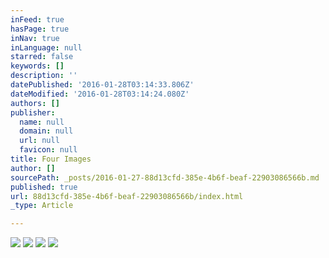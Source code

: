```yaml
---
inFeed: true
hasPage: true
inNav: true
inLanguage: null
starred: false
keywords: []
description: ''
datePublished: '2016-01-28T03:14:33.806Z'
dateModified: '2016-01-28T03:14:24.080Z'
authors: []
publisher:
  name: null
  domain: null
  url: null
  favicon: null
title: Four Images
author: []
sourcePath: _posts/2016-01-27-88d13cfd-385e-4b6f-beaf-22903086566b.md
published: true
url: 88d13cfd-385e-4b6f-beaf-22903086566b/index.html
_type: Article

---
```

![](https://the-grid-user-content.s3-us-west-2.amazonaws.com/3479920a-31bc-4104-8400-7ee0a2c6ef67.jpg)
![](https://the-grid-user-content.s3-us-west-2.amazonaws.com/c3bf5d92-736a-4fda-ae8b-8973c2d7298b.jpg)
![](https://the-grid-user-content.s3-us-west-2.amazonaws.com/4a8327db-dc1f-4f23-b393-2fb8164c8f0d.jpg)
![](https://the-grid-user-content.s3-us-west-2.amazonaws.com/e782c134-3958-4b5a-a343-f77c0f14f648.jpg)